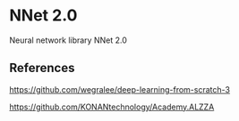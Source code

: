# NNet 2.0
Neural network library NNet 2.0


## References
https://github.com/wegralee/deep-learning-from-scratch-3

https://github.com/KONANtechnology/Academy.ALZZA

